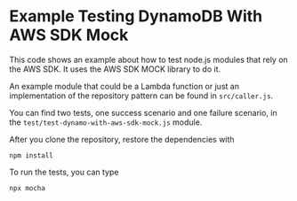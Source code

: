 # Example Testing DynamoDB With AWS SDK Mock

This code shows an example about how to test node.js modules that rely
on the AWS SDK. It uses the AWS SDK MOCK library to do it.

An example module that could be a Lambda function or just an implementation
of the repository pattern can be found in `src/caller.js`.

You can find two tests, one success scenario and one failure scenario, in
the `test/test-dynamo-with-aws-sdk-mock.js` module.

After you clone the repository, restore the dependencies with

```
npm install
```

To run the tests, you can type

```
npx mocha
```
